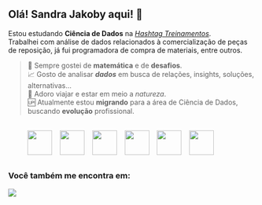 ## Olá! Sandra Jakoby aqui! 👋

Estou estudando **Ciência de Dados** na [*Hashtag Treinamentos*](https://hashtagtreinamentos.com/).<br>
Trabalhei com análise de dados relacionados à comercialização de peças de reposição, já fui programadora de compra de materiais, entre outros.

> 🟰 Sempre gostei de **matemática** e de **desafios**.<br>
📈 Gosto de analisar ***dados*** em busca de relações, insights, soluções, alternativas...<br>
🌅 Adoro viajar e estar em meio a *natureza*.<br>
🆙 Atualmente estou **migrando** para a área de Ciência de Dados, buscando **evolução** profissional.
<br>
<div stile="display: inline">
&nbsp;&nbsp;&nbsp;&nbsp;&nbsp;&nbsp;&nbsp;&nbsp;&nbsp;
<img src="https://cdn.jsdelivr.net/gh/devicons/devicon@latest/icons/jupyter/jupyter-original-wordmark.svg" width="50"/>&nbsp;&nbsp;&nbsp;
<img src="https://cdn.jsdelivr.net/gh/devicons/devicon@latest/icons/python/python-original-wordmark.svg" width="50"/>&nbsp;&nbsp;&nbsp;
<img src="https://cdn.jsdelivr.net/gh/devicons/devicon@latest/icons/numpy/numpy-original-wordmark.svg" width="50"/>&nbsp;&nbsp;&nbsp;
<img src="https://cdn.jsdelivr.net/gh/devicons/devicon@latest/icons/pandas/pandas-original-wordmark.svg" width="50"/>&nbsp;&nbsp;&nbsp;
<img src="https://cdn.jsdelivr.net/gh/devicons/devicon@latest/icons/matplotlib/matplotlib-original-wordmark.svg" width="50"/>&nbsp;&nbsp;&nbsp;
<img src="https://cdn.jsdelivr.net/gh/devicons/devicon@latest/icons/scikitlearn/scikitlearn-original.svg" width="50"/>&nbsp;&nbsp;&nbsp;
</div>

##
### Você também me encontra em:

<a href="https://br.linkedin.com/in/sandra-jakoby"><img src="https://img.shields.io/badge/linkedin-%230077B5.svg?style=social&logo=linkedin&logoColor=white"></a>
